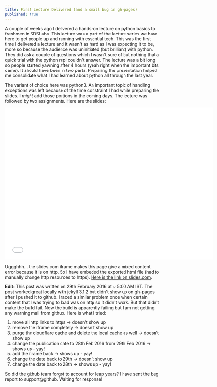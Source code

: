 ```yaml
---
title: First Lecture Delivered (and a small bug in gh-pages)
published: true
---
```


A couple of weeks ago I delivered a hands-on lecture on python basics to freshmen in SDSLabs. This lecture was a part of the lecture series we have here to get people up and running with essential tech. This was the first time I delivered a lecture and it wasn't as hard as I was expecting it to be, more so because the audience was uninitiated (but brilliant) with python. They did ask a couple of questions which I wasn't sure of but nothing that a quick trial with the python repl couldn't answer. The lecture was a bit long so people started yawning after 4 hours (yeah right when the important bits came). It should have been in two parts. Preparing the presentation helped me consolidate what I had learned about python all through the last year.

The variant of choice here was python3. An important topic of handling exceptions was left because of the time constraint I had while preparing the slides. I _might_ add those portions in the coming days. The lecture was followed by two assignments. Here are the slides:

<div style="text-align: center;"><iframe src="assets/slides-deck.html" width="676" height="493" scrolling="no" frameborder="0" webkitallowfullscreen mozallowfullscreen allowfullscreen></iframe></div>

Uggghhh... the slides.com iframe makes this page give a mixed content error because it is on http. So I have embeded the exported html file (had to manually change http resources to https). [Here is the link on slides.com](https://slides.com/ashishchaudhary/deck/).

**Edit:** This post was written on 29th February 2016 at ~ 5:00 AM IST. The post worked great locally with jekyll 3.1.2 but didn't show up on gh-pages after I pushed it to github. I faced a similar problem once when certain content that I was trying to load was on http so it didn't work. But that didn't make the build fail. Now the build is apparently failing but I am not getting any warning mail from github. Here is what I tried:

1. move all http links to https -> doesn't show up
2. remove the iframe completely -> doesn't show up
3. purge the cloudflare cache and delete the local cache as well -> doesn't show up
4. change the publication date to 28th Feb 2016 from 29th Feb 2016 -> shows up - yay!
5. add the iframe back -> shows up - yay!
6. change the date back to 29th -> doesn't show up
7. change the date back to 28th -> shows up - yay!

So did the github team forgot to account for leap years? I have sent the bug report to support@github. Waiting for response!